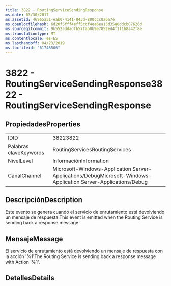 ```yaml
---
title: 3822 - RoutingServiceSendingResponse
ms.date: 03/30/2017
ms.assetid: 46965a31-eab0-4141-843d-800ccc0a6a7e
ms.openlocfilehash: 6d20f5fff4eff5ccf4ea6ea15d35a0ddcb07626d
ms.sourcegitcommit: 9b552addadfb57fab0b9e7852ed4f1f1b8a42f8e
ms.translationtype: MT
ms.contentlocale: es-ES
ms.lasthandoff: 04/23/2019
ms.locfileid: "61748506"
---
```

# <a name="3822---routingservicesendingresponse"></a><span data-ttu-id="7cc00-102">3822 - RoutingServiceSendingResponse</span><span class="sxs-lookup"><span data-stu-id="7cc00-102">3822 - RoutingServiceSendingResponse</span></span>
## <a name="properties"></a><span data-ttu-id="7cc00-103">Propiedades</span><span class="sxs-lookup"><span data-stu-id="7cc00-103">Properties</span></span>  
  
|||  
|-|-|  
|<span data-ttu-id="7cc00-104">ID</span><span class="sxs-lookup"><span data-stu-id="7cc00-104">ID</span></span>|<span data-ttu-id="7cc00-105">3822</span><span class="sxs-lookup"><span data-stu-id="7cc00-105">3822</span></span>|  
|<span data-ttu-id="7cc00-106">Palabras clave</span><span class="sxs-lookup"><span data-stu-id="7cc00-106">Keywords</span></span>|<span data-ttu-id="7cc00-107">RoutingServices</span><span class="sxs-lookup"><span data-stu-id="7cc00-107">RoutingServices</span></span>|  
|<span data-ttu-id="7cc00-108">Nivel</span><span class="sxs-lookup"><span data-stu-id="7cc00-108">Level</span></span>|<span data-ttu-id="7cc00-109">Información</span><span class="sxs-lookup"><span data-stu-id="7cc00-109">Information</span></span>|  
|<span data-ttu-id="7cc00-110">Canal</span><span class="sxs-lookup"><span data-stu-id="7cc00-110">Channel</span></span>|<span data-ttu-id="7cc00-111">Microsoft-Windows-Application Server-Applications/Debug</span><span class="sxs-lookup"><span data-stu-id="7cc00-111">Microsoft-Windows-Application Server-Applications/Debug</span></span>|  
  
## <a name="description"></a><span data-ttu-id="7cc00-112">Descripción</span><span class="sxs-lookup"><span data-stu-id="7cc00-112">Description</span></span>  
 <span data-ttu-id="7cc00-113">Este evento se genera cuando el servicio de enrutamiento está devolviendo un mensaje de respuesta.</span><span class="sxs-lookup"><span data-stu-id="7cc00-113">This event is emitted when the Routing Service is sending back a response message.</span></span>  
  
## <a name="message"></a><span data-ttu-id="7cc00-114">Mensaje</span><span class="sxs-lookup"><span data-stu-id="7cc00-114">Message</span></span>  
 <span data-ttu-id="7cc00-115">El servicio de enrutamiento está devolviendo un mensaje de respuesta con la acción '%1'</span><span class="sxs-lookup"><span data-stu-id="7cc00-115">The Routing Service is sending back a response message with Action '%1'.</span></span>  
  
## <a name="details"></a><span data-ttu-id="7cc00-116">Detalles</span><span class="sxs-lookup"><span data-stu-id="7cc00-116">Details</span></span>

